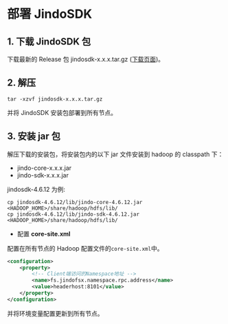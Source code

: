 # 部署 JindoSDK

## 1. 下载 JindoSDK 包
下载最新的 Release 包 jindosdk-x.x.x.tar.gz ([下载页面](/docs/user/4.x/jindodata_download.md))。

## 2. 解压
```
tar -xzvf jindosdk-x.x.x.tar.gz
```
并将 JindoSDK 安装包部署到所有节点。

## 3. 安装 jar 包
解压下载的安装包，将安装包内的以下 jar 文件安装到 hadoop 的 classpath 下：
* jindo-core-x.x.x.jar
* jindo-sdk-x.x.x.jar

jindosdk-4.6.12 为例:
```
cp jindosdk-4.6.12/lib/jindo-core-4.6.12.jar <HADOOP_HOME>/share/hadoop/hdfs/lib/
cp jindosdk-4.6.12/lib/jindo-sdk-4.6.12.jar <HADOOP_HOME>/share/hadoop/hdfs/lib/
```

* 配置 **core-site.xml**

配置在所有节点的 Hadoop 配置文件的`core-site.xml`中。
```xml
<configuration>
    <property>
        <!-- Client端访问的Namespace地址 -->
        <name>fs.jindofsx.namespace.rpc.address</name>
        <value>headerhost:8101</value>
    </property>
</configuration>
```

并将环境变量配置更新到所有节点。
